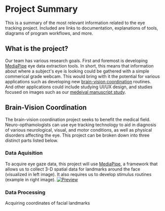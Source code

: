 # Project Summary
This is a summary of the most relevant information related to the eye tracking project. Included are links to documentation, explanations of tools, diagrams of program workflows, and more.

## What is the project?
Our team has various research goals. First and foremost is developing [MediaPipe](###MediaPipe) eye data extraction tools. In short, this means that information about where a subject's eye is looking could be gathered with a simple commerical grade webcam. This would bring with it the potential for various applications such as developing new [brain-vision coordination](##Brain-Vision-Coordination) routines. And other applications could include studying UI/UX design, and studies focused on images such as our [medeival manuscript study](##Medeival-Manuscript-Study).

## Brain-Vision Coordination
The brain-vision coordination project seeks to benefit the medical field. Neuro-opthamologists can use eye tracking technology to aid in diagnosis of various neurological, visual, and motor conditions, as well as physical disorders affecting the eye. This project can be broken down into three distinct parts listed below.

### Data Aquisition
To acquire eye gaze data, this project will use [MediaPipe](###MediaPipe), a framework that allows us to collect 3-D spatial data for landmarks around the face (visualized in left image). It also requires us to develop stimulus routines (example in right image).
[![Preview](face-mesh-still.png)](face-mesh.gif)


### Data Processing
Acquiring coordinates of facial landmarks 

<!--
<img src="Circle-Stimulus.gif" alt="Circle Stimulus Routine" align="right" width="300">
This text will wrap around the image to the right. You can continue writing here, and the text will adjust to wrap around the image. Make sure the image size is small enough to allow space for the text to wrap.
-->
